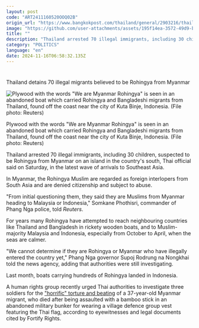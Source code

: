 ```yaml
---
layout: post
code: "ART2411160520OOQ02B"
origin_url: "https://www.bangkokpost.com/thailand/general/2903216/thailand-detains-70-illegal-migrants-believed-to-be-rohingya-from-myanmar"
image: "https://github.com/user-attachments/assets/195f14ea-3572-49d9-b0d8-8daea05c3e5c"
title: ""
description: "Thailand arrested 70 illegal immigrants, including 30 children, suspected to be Rohingya from Myanmar on an island in the country"
category: "POLITICS"
language: "en"
date: 2024-11-16T06:58:32.135Z
---
```


# 

Thailand detains 70 illegal migrants believed to be Rohingya from Myanmar

![Plywood with the words "We are Myanmar Rohingya" is seen in an abandoned boat which carried Rohingya and Bangladeshi migrants from Thailand, found off the coast near the city of Kuta Binje, Indonesia. (File photo: Reuters)](https://github.com/user-attachments/assets/db9ce43e-a84e-4128-93bc-4ef3b1290927)

Plywood with the words "We are Myanmar Rohingya" is seen in an abandoned boat which carried Rohingya and Bangladeshi migrants from Thailand, found off the coast near the city of Kuta Binje, Indonesia. (File photo: Reuters)

Thailand arrested 70 illegal immigrants, including 30 children, suspected to be Rohingya from Myanmar on an island in the country's south, Thai official said on Saturday, in the latest wave of arrivals to Southeast Asia.

In Myanmar, the Rohingya Muslim are regarded as foreign interlopers from South Asia and are denied citizenship and subject to abuse.

"From initial questioning them, they said they are Muslims from Myanmar heading to Malaysia or Indonesia," Somkane Phothisri, commander of Phang Nga police, told _Reuters_.

For years many Rohingya have attempted to reach neighbouring countries like Thailand and Bangladesh in rickety wooden boats, and to Muslim-majority Malaysia and Indonesia, especially from October to April, when the seas are calmer.

"We cannot determine if they are Rohingya or Myanmar who have illegally entered the country yet," Phang Nga governor Supoj Rodrung na Nongkhai told the news agency, adding that authorities were still investigating.

Last month, boats carrying hundreds of Rohingya landed in Indonesia. 

A human rights group recently urged Thai authorities to investigate three soldiers for the ["horrific" torture and beating](https://www.bangkokpost.com/thailand/general/2902862/thai-soldiers-tortured-and-killed-myanmar-migrant-rights-group-says-) of a 37-year-old Myanmar migrant, who died after being assaulted with a bamboo stick in an abandoned military bunker for wearing a village defence group vest featuring the Thai flag, according to eyewitnesses and legal documents cited by Fortify Rights.